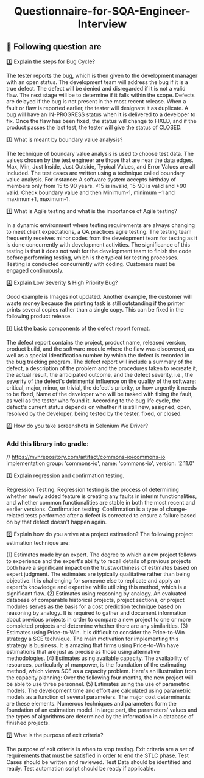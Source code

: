 <h1 align="center">Questionnaire-for-SQA-Engineer-Interview</h1>

## :pushpin: Following question are
:one: Explain the steps for Bug Cycle? 

The tester reports the bug, which is then given to the development manager with an open status. The development team will address the bug if it is a true defect. The defect will be denied and disregarded if it is not a valid flaw. The next stage will be to determine if it falls within the scope. Defects are delayed if the bug is not present in the most recent release. When a fault or flaw is reported earlier, the tester will designate it as duplicate. A bug will have an IN-PROGRESS status when it is delivered to a developer to fix. Once the flaw has been fixed, the status will change to FIXED, and if the product passes the last test, the tester will give the status of CLOSED. 

:two: What is meant by boundary value analysis?

The technique of boundary value analysis is used to choose test data. The values chosen by the test engineer are those that are near the data edges. Max, Min, Just Inside, Just Outside, Typical Values, and Error Values are all included. The test cases are written using a technique called boundary value analysis. 
For instance: A software system accepts birthday of members only from 15 to 90 years. <15 is invalid, 15-90 is valid and >90 valid. Check boundary value and then Minimum-1, minimum +1 and maximum+1, maximum-1.

:three: What is Agile testing and what is the importance of Agile testing? 


In a dynamic environment where testing requirements are always changing to meet client expectations, a QA practices agile testing. The testing team frequently receives minor codes from the development team for testing as it is done concurrently with development activities. 
The significance of this testing is that it does not wait for the development team to finish the code before performing testing, which is the typical for testing processes. Testing is conducted concurrently with coding. Customers must be engaged continuously.


:four: Explain Low Severity & High Priority Bug?


Good example is Images not updated. Another example, the customer will waste money because the printing task is still outstanding if the printer prints several copies rather than a single copy. This can be fixed in the following product release.


:five: List the basic components of the defect report format.

The defect report contains the project, product name, released version, product build, and the software module where the flaw was discovered, as well as a special identification number by which the defect is recorded in the bug tracking program. The defect report will include a summary of the defect, a description of the problem and the procedures taken to recreate it, the actual result, the anticipated outcome, and the defect severity, i.e., the severity of the defect's detrimental influence on the quality of the software: critical, major, minor, or trivial, the defect's priority, or how urgently it needs to be fixed, Name of the developer who will be tasked with fixing the fault, as well as the tester who found it. According to the bug life cycle, the defect's current status depends on whether it is still new, assigned, open, resolved by the developer, being tested by the tester, fixed, or closed.


:six: How do you take screenshots in Selenium We Driver?


### Add this library into gradle:
// https://mvnrepository.com/artifact/commons-io/commons-io
implementation group: 'commons-io', name: 'commons-io', version: '2.11.0'


:seven: Explain regression and confirmation testing. 


Regression Testing: Regression testing is the process of determining whether newly added feature is creating any faults in interim functionalities, and whether common functionalities are stable in both the most recent and earlier versions.
Confirmation testing: Confirmation is a type of change-related tests performed after a defect is corrected to ensure a failure based on by that defect doesn't happen again.


:eight: Explain how do you arrive at a project estimation?
The following project estimation technique are:

(1)	Estimates made by an expert.
The degree to which a new project follows to experience and the expert's ability to recall details of previous projects both have a significant impact on the trustworthiness of estimates based on expert judgment. The estimates are typically qualitative rather than being objective. It is challenging for someone else to replicate and apply an expert's knowledge and expertise while utilizing this method, which is a significant flaw.
(2)	Estimates using reasoning by analogy.
An evaluated database of comparable historical projects, project sections, or project modules serves as the basis for a cost prediction technique based on reasoning by analogy. It is required to gather and document information about previous projects in order to compare a new project to one or more completed projects and determine whether there are any similarities.
(3)	Estimates using Price-to-Win.
It is difficult to consider the Price-to-Win strategy a SCE technique. The main motivation for implementing this strategy is business. It is amazing that firms using Price-to-Win have estimations that are just as precise as those using alternative methodologies.
(4)	Estimates using available capacity.
The availability of resources, particularly of manpower, is the foundation of the estimating method, which views SCE as a capacity problem. Here's an illustration from the capacity planning: Over the following four months, the new project will be able to use three personnel.
(5)	Estimates using the use of parametric models.
The development time and effort are calculated using parametric models as a function of several parameters. The major cost determinants are these elements. Numerous techniques and parameters form the foundation of an estimation model. In large part, the parameters' values and the types of algorithms are determined by the information in a database of finished projects.


:nine: What is the purpose of exit criteria?


The purpose of exit criteria is when to stop testing. Exit criteria are a set of requirements that must be satisfied in order to end the STLC phase. 
Test Cases should be written and reviewed.
Test Data should be identified and ready.
Test automation script should be ready if applicable.



